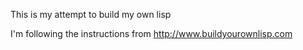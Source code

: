 This is my attempt to build my own lisp

I'm following the instructions from http://www.buildyourownlisp.com


